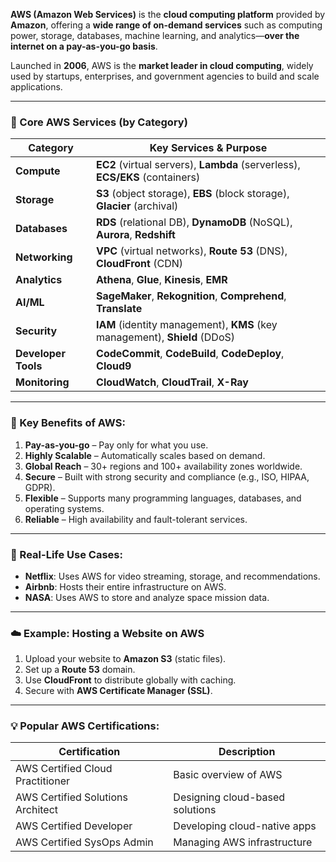 **AWS (Amazon Web Services)** is the **cloud computing platform** provided by **Amazon**, offering a **wide range of on-demand services** such as computing power, storage, databases, machine learning, and analytics—**over the internet on a pay-as-you-go basis**.

Launched in **2006**, AWS is the **market leader in cloud computing**, widely used by startups, enterprises, and government agencies to build and scale applications.

---

### 🧱 Core AWS Services (by Category)

| Category            | Key Services & Purpose                                                       |
| ------------------- | ---------------------------------------------------------------------------- |
| **Compute**         | **EC2** (virtual servers), **Lambda** (serverless), **ECS/EKS** (containers) |
| **Storage**         | **S3** (object storage), **EBS** (block storage), **Glacier** (archival)     |
| **Databases**       | **RDS** (relational DB), **DynamoDB** (NoSQL), **Aurora**, **Redshift**      |
| **Networking**      | **VPC** (virtual networks), **Route 53** (DNS), **CloudFront** (CDN)         |
| **Analytics**       | **Athena**, **Glue**, **Kinesis**, **EMR**                                   |
| **AI/ML**           | **SageMaker**, **Rekognition**, **Comprehend**, **Translate**                |
| **Security**        | **IAM** (identity management), **KMS** (key management), **Shield** (DDoS)   |
| **Developer Tools** | **CodeCommit**, **CodeBuild**, **CodeDeploy**, **Cloud9**                    |
| **Monitoring**      | **CloudWatch**, **CloudTrail**, **X-Ray**                                    |

---

### 🚀 Key Benefits of AWS:

1. **Pay-as-you-go** – Pay only for what you use.
2. **Highly Scalable** – Automatically scales based on demand.
3. **Global Reach** – 30+ regions and 100+ availability zones worldwide.
4. **Secure** – Built with strong security and compliance (e.g., ISO, HIPAA, GDPR).
5. **Flexible** – Supports many programming languages, databases, and operating systems.
6. **Reliable** – High availability and fault-tolerant services.

---

### 🧠 Real-Life Use Cases:

* **Netflix**: Uses AWS for video streaming, storage, and recommendations.
* **Airbnb**: Hosts their entire infrastructure on AWS.
* **NASA**: Uses AWS to store and analyze space mission data.

---

### ☁️ Example: Hosting a Website on AWS

1. Upload your website to **Amazon S3** (static files).
2. Set up a **Route 53** domain.
3. Use **CloudFront** to distribute globally with caching.
4. Secure with **AWS Certificate Manager (SSL)**.

---

### 💡 Popular AWS Certifications:

| Certification                     | Description                     |
| --------------------------------- | ------------------------------- |
| AWS Certified Cloud Practitioner  | Basic overview of AWS           |
| AWS Certified Solutions Architect | Designing cloud-based solutions |
| AWS Certified Developer           | Developing cloud-native apps    |
| AWS Certified SysOps Admin        | Managing AWS infrastructure     |
